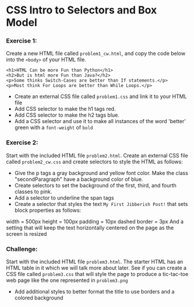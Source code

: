 # CSS Intro to Selectors and Box Model

### Exercise 1:

Create a new HTML file called ```problem1_cw.html```, and copy the code below into the ```<body>``` of your HTML file. 
```
<h1>HTML Can be more Fun than Python</h1>
<h2>But is html more Fun than Java?</h2>
<p>Some thinks Switch-Cases are better than If statements.</p>
<p>Most think For Loops are better than While Loops.</p>
```
* Create an external CSS file called ```problem1.css``` and link it to your HTML file
* Add CSS selector to make the h1 tags red.
* Add CSS selector to make the h2 tags blue.
* Add a CSS selector and use it to make all instances of the word 'better' green with a ```font-weight``` of ```bold```


### Exercise 2:

Start with the included HTML file ```problem2.html```. Create an external CSS file called ```problem2_cw.css``` and create selectors to style the HTML as follows:

* Give the p tags a gray background and yellow font color. Make the class "secondParagraph" have a background color of blue.
* Create selectors to set the background of the first, third, and fourth classes to pink.
* Add a selector to underline the span tags
* Create a selector that styles the text ```My First Jibberish Post!``` that sets block properties as follows:

width = 500px
height = 100px
padding = 10px
dashed border = 3px
And a setting that will keep the text horizontally centered on the page as the screen is resized

### Challenge:

Start with the included HTML file ```problem3.html```. The starter HTML has an HTML table in it which we will talk more about later. See if you can create a CSS file called ```problem3.css``` that will style the page to produce a tic-tac-toe web page like the one represented in ```problem3.png```

* Add additional styles to better format the title to use borders and a colored background

